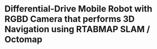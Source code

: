 # Differential-Drive Mobile Robot with RGBD Camera that performs 3D Navigation using RTABMAP SLAM / Octomap




